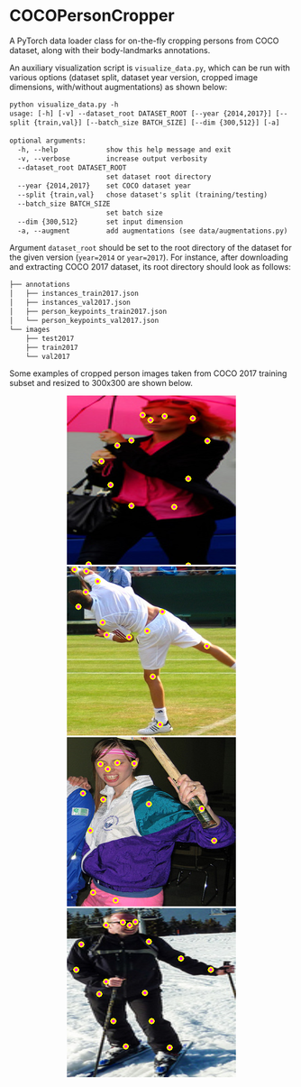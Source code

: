 # COCOPersonCropper

A PyTorch data loader class for on-the-fly cropping persons from COCO dataset, along with their body-landmarks annotations.



An auxiliary visualization script is `visualize_data.py`, which can be run with various options (dataset split, dataset year version, cropped image dimensions, with/without augmentations) as shown below:

~~~
python visualize_data.py -h
usage: [-h] [-v] --dataset_root DATASET_ROOT [--year {2014,2017}] [--split {train,val}] [--batch_size BATCH_SIZE] [--dim {300,512}] [-a]

optional arguments:
  -h, --help            show this help message and exit
  -v, --verbose         increase output verbosity
  --dataset_root DATASET_ROOT
                        set dataset root directory
  --year {2014,2017}    set COCO dataset year
  --split {train,val}   chose dataset's split (training/testing)
  --batch_size BATCH_SIZE
                        set batch size
  --dim {300,512}       set input dimension
  -a, --augment         add augmentations (see data/augmentations.py)
~~~



Argument `dataset_root` should be set to the root directory of the dataset for the given version (`year=2014` or `year=2017`). For instance, after downloading and extracting COCO 2017 dataset, its root directory should look as follows:

~~~
├── annotations
│   ├── instances_train2017.json
│   ├── instances_val2017.json
│   ├── person_keypoints_train2017.json
│   └── person_keypoints_val2017.json
└── images
    ├── test2017
    ├── train2017
    └── val2017
~~~



Some examples of cropped person images taken from COCO 2017 training subset and resized to 300x300 are shown below.

<p align="center">
  <img width="300" height="300" src="./examples/example_1.png"></img>
  <img width="300" height="300" src="./examples/example_2.png"></img>
  <img width="300" height="300" src="./examples/example_3.png"></img>
  <img width="300" height="300" src="./examples/example_4.png"></img>
</p>

